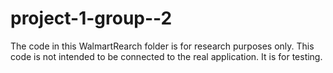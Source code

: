 # project-1-group--2
The code in this WalmartRearch folder is for research purposes only. This code is not intended to be
connected to the real application. It is for testing.